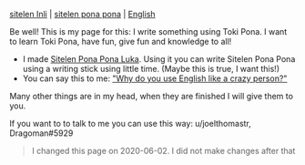 [sitelen Inli](https://joelthomastr.github.io/tokipona) | <span class="spp"><a href="https://joelthomastr.github.io/tokipona/READMEspp">sitelen pona pona</a></span> | [English](https://joelthomastr.github.io/tokipona/READMEen)

Be well! This is my page for this: I write something using Toki Pona. I want to learn Toki Pona, have fun, give fun and knowledge to all!

- I made [Sitelen Pona Pona Luka](https://joelthomastr.github.io/tokipona/sitelen-pona-pona-luka_en). Using it you can write Sitelen Pona Pona using a writing stick using little time. (Maybe this is true, I want this!)
- You can say this to me: ["Why do you use English like a crazy person?"](https://joelthomastr.github.io/tokipona/kepeken-pi-toki-inli_en)

Many other things are in my head, when they are finished I will give them to you.

If you want to to talk to me you can use this way:
u/joelthomastr, Dragoman#5929

> I changed this page on 2020-06-02. I did not make changes after that

